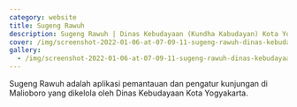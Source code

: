 ```yaml
---
category: website
title: Sugeng Rawuh
description: Sugeng Rawuh | Dinas Kebudayaan (Kundha Kabudayan) Kota Yogyakarta
cover: /img/screenshot-2022-01-06-at-07-09-11-sugeng-rawuh-dinas-kebudayaan-kundha-kabudayan-kota-yogyakarta.png
gallery:
  - /img/screenshot-2022-01-06-at-07-09-11-sugeng-rawuh-dinas-kebudayaan-kundha-kabudayan-kota-yogyakarta.png
---
```

 Sugeng Rawuh adalah aplikasi pemantauan dan pengatur kunjungan di Malioboro yang dikelola oleh Dinas Kebudayaan Kota Yogyakarta.